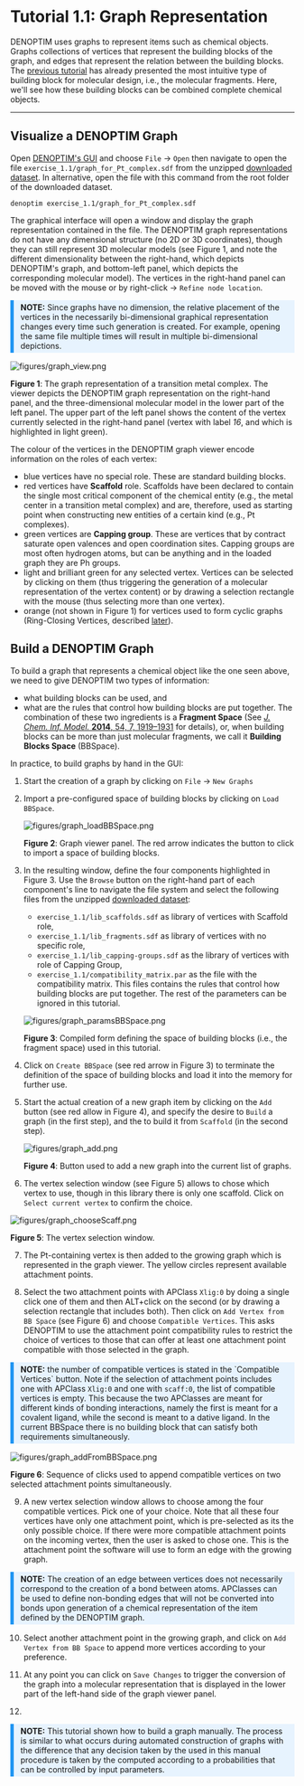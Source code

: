 # Tutorial 1.1: Graph Representation
DENOPTIM uses graphs to represent items such as chemical objects. Graphs collections of vertices that represent the building blocks of the graph, and edges that represent the relation between the building blocks. The [previous tutorial](header-tutorial-fragments) has already presented the most intuitive type of building block for molecular design, i.e., the molecular fragments. Here, we'll see how these building blocks can be combined complete chemical objects.

---
## Visualize a DENOPTIM Graph

Open [DENOPTIM's GUI](header-gui) and choose `File` -> `Open` then navigate to open the file `exercise_1.1/graph_for_Pt_complex.sdf` from the unzipped [downloaded dataset](header-dataset). In alternative, open the file with this command from the root folder of the downloaded dataset.
```
denoptim exercise_1.1/graph_for_Pt_complex.sdf
```
The graphical interface will open a window and display the graph representation contained in the file. The DENOPTIM graph representations do not have any dimensional structure (no 2D or 3D coordinates), though they can still represent 3D molecular models (see Figure 1, and note the different dimensionality between the right-hand, which depicts DENOPTIM's graph, and bottom-left panel, which depicts the corresponding molecular model). The vertices in the right-hand panel can be moved with the mouse or by right-click -> `Refine node location`.

<div style="background-color: #e7f3fe; border-left: 6px solid #2196F3; margin-bottom: 15px; padding: 4px 12px;"><b>NOTE:</b> Since graphs have no dimension, the relative placement of the vertices in the necessarily bi-dimensional graphical representation changes every time such generation is created. For example, opening the same file multiple times will result in multiple bi-dimensional depictions.</div>

![figures/graph_view.png](figures/graph_view.png)

**Figure 1**: The graph representation of a transition metal complex. The viewer depicts the DENOPTIM graph representation on the right-hand panel, and the three-dimensional molecular model in the lower part of the left panel. The upper part of the left panel shows the content of the vertex currently selected in the right-hand panel (vertex with label *16*, and which is highlighted in light green).

The colour of the vertices in the DENOPTIM graph viewer encode information on the roles of each vertex:
* blue vertices have no special role. These are standard building blocks.
* red vertices have **Scaffold** role. Scaffolds have been declared to contain the single most critical component of the chemical entity (e.g., the metal center in a transition metal complex) and are, therefore, used as starting point when constructing new entities of a certain kind (e.g., Pt complexes).
* green vertices are **Capping group**. These are vertices that by contract saturate open valences and open coordination sites. Capping groups are most often hydrogen atoms, but can be anything and in the loaded graph they are Ph groups.
* light and brilliant green for any selected vertex. Vertices can be selected by clicking on them (thus triggering the generation of a molecular representation of the vertex content) or by drawing a selection rectangle with the mouse (thus selecting more than one vertex).
* orange (not shown in Figure 1) for vertices used to form cyclic graphs (Ring-Closing Vertices, described [later](RCVs)).

## Build a DENOPTIM Graph
To build a graph that represents a chemical object like the one seen above, we need to give DENOPTIM two types of information:
* what building blocks can be used, and
* what are the rules that control how building blocks are put together.
The combination of these two ingredients is a **Fragment Space** (See [*J. Chem. Inf. Model.* **2014**, 54, 7, 1919–1931](https://doi.org/10.1021/ci5003153) for details), or, when building blocks can be more than just molecular fragments, we call it **Building Blocks Space** (BBSpace).

In practice, to build graphs by hand in the GUI:
1. Start the creation of a graph by clicking on `File` -> `New Graphs`
2. Import a pre-configured space of building blocks by clicking on `Load BBSpace`.

	![figures/graph_loadBBSpace.png](figures/graph_loadBBSpace.png)

	**Figure 2**: Graph viewer panel. The red arrow indicates the button to click to import a space of building blocks.

3. In the resulting window, define the four components highlighted in Figure 3. Use the `Browse` button on the right-hand part of each component's line to navigate the file system and select the following files from the unzipped [downloaded dataset](header-dataset):
	* `exercise_1.1/lib_scaffolds.sdf` as library of vertices with Scaffold role,
	* `exercise_1.1/lib_fragments.sdf` as library of vertices with no specific role,
	* `exercise_1.1/lib_capping-groups.sdf` as the library of vertices with role of Capping Group,
	* `exercise_1.1/compatibility_matrix.par` as the file with the compatibility matrix. This files contains the rules that control how building blocks are put together.
	The rest of the parameters can be ignored in this tutorial.

	![figures/graph_paramsBBSpace.png](figures/graph_paramsBBSpace.png)

	**Figure 3**: Compiled form defining the space of building blocks (i.e., the fragment space) used in this tutorial.

4. Click on `Create BBSpace` (see red arrow in Figure 3) to terminate the definition of the space of building blocks and load it into the memory for further use.

5. Start the actual creation of a new graph item by clicking on the `Add` button (see red allow in Figure 4), and specify the desire to `Build` a graph (in the first step), and the to build it from `Scaffold` (in the second step).

	![figures/graph_add.png](figures/graph_add.png)

	**Figure 4**: Button used to add a new graph into the current list of graphs.

6. The vertex selection window (see Figure 5) allows to chose which vertex to use, though in this library there is only one scaffold. Click on `Select current vertex` to confirm the choice.

![figures/graph_chooseScaff.png](figures/graph_chooseScaff.png)

**Figure 5**: The vertex selection window.

7. The Pt-containing vertex is then added to the growing graph which is represented in the graph viewer. The yellow circles represent available attachment points.

8. Select the two attachment points with APClass <code>Xlig:0</code> by doing a single click one of them and then ALT+click on the second (or by drawing a selection rectangle that includes both). Then click on `Add Vertex from BB Space` (see Figure 6) and choose `Compatible Vertices`. This asks DENOPTIM to use the attachment point compatibility rules to restrict the choice of vertices to those that can offer at least one attachment point compatible with those selected in the graph.

<div style="background-color: #e7f3fe; border-left: 6px solid #2196F3; margin-bottom: 15px; padding: 4px 12px;"><b>NOTE:</b> the number of compatible vertices is stated in the `Compatible Vertices` button. Note if the selection of attachment points includes one with APClass <code>Xlig:0</code> and one with <code>scaff:0</code>, the list of compatible vertices is empty. This because the two APClasses are meant for different kinds of bonding interactions, namely the first is meant for a covalent ligand, while the second is meant to a dative ligand. In the current BBSpace there is no building block that can satisfy both requirements simultaneously.</div>

![figures/graph_addFromBBSpace.png](figures/graph_addFromBBSpace.png)

**Figure 6**: Sequence of clicks used to append compatible vertices on two selected attachment points simultaneously.

9. A new vertex selection window allows to choose among the four compatible vertices. Pick one of your choice. Note that all these four vertices have only one attachment point, which is pre-selected as its the only possible choice. If there were more compatible attachment points on the incoming vertex, then the user is asked to chose one. This is the attachment point the software will use to form an edge with the growing graph.

<div style="background-color: #e7f3fe; border-left: 6px solid #2196F3; margin-bottom: 15px; padding: 4px 12px;"><b>NOTE:</b> The creation of an edge between vertices does not necessarily correspond to the creation of a bond between atoms. APClasses can be used to define non-bonding edges that will not be converted into bonds upon generation of a chemical representation of the item defined by the DENOPTIM graph.</div>

10. Select another attachment point in the growing graph, and click on `Add Vertex from BB Space` to append more vertices according to your preference.

11. At any point you can click on `Save Changes` to trigger the conversion of the graph into a molecular representation that is displayed in the lower part of the left-hand side of the graph viewer panel.

12.

<div style="background-color: #e7f3fe; border-left: 6px solid #2196F3; margin-bottom: 15px; padding: 4px 12px;"><b>NOTE:</b> This tutorial shown how to build a graph manually. The process is similar to what occurs during automated construction of graphs with the difference that any decision taken by the used in this manual procedure is taken by the computed according to a probabilities that can be controlled by input parameters.</div>
